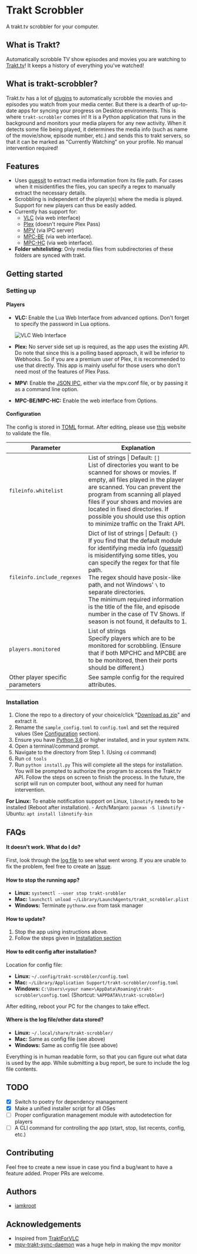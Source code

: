 # Trakt Scrobbler
A trakt.tv scrobbler for your computer.

## What is Trakt?
Automatically scrobble TV show episodes and movies you are watching to [Trakt.tv](https://trakt.tv)! It keeps a history of everything you've watched!

## What is trakt-scrobbler?
Trakt.tv has a lot of [plugins](https://trakt.tv/apps) to automatically scrobble the movies and episodes you watch from your media center. But there is a dearth of up-to-date apps for syncing your progress on Desktop environments. This is where `trakt-scrobbler` comes in! It is a Python application that runs in the background and monitors your media players for any new activity. When it detects some file being played, it determines the media info (such as name of the movie/show, episode number, etc.) and sends this to trakt servers, so that it can be marked as "Currently Watching" on your profile. No manual intervention required!

## Features
* Uses [guessit](https://github.com/guessit-io/guessit) to extract media information from its file path. For cases when it misidentifies the files, you can specify a regex to manually extract the necessary details.
* Scrobbling is independent of the player(s) where the media is played. Support for new players can thus be easily added.
* Currently has support for:
	* [VLC](https://www.videolan.org/vlc/) (via web interface)
	* [Plex](https://www.plex.tv) (doesn't require Plex Pass)
	* [MPV](https://mpv.io) (via IPC server)
	* [MPC-BE](https://sourceforge.net/projects/mpcbe/) (via web interface).
	* [MPC-HC](https://mpc-hc.org) (via web interface).
* **Folder whitelisting:** Only media files from subdirectories of these folders are synced with trakt.

## Getting started
### Setting up
#### Players
* **VLC:** Enable the Lua Web Interface from advanced options. Don't forget to specify the password in Lua options.

	![VLC Web Interface](https://wiki.videolan.org/images/thumb/VLC_2.0_Activate_HTTP.png/450px-VLC_2.0_Activate_HTTP.png)

* **Plex:** No server side set up is required, as the app uses the existing API. Do note that since this is a polling based approach, it will be inferior to Webhooks. So if you are a premium user of Plex, it is recommended to use that directly. This app is mainly useful for those users who don't need most of the features of Plex Pass.

* **MPV:** Enable the [JSON IPC](https://mpv.io/manual/master/#json-ipc), either via the mpv.conf file, or by passing it as a command line option.

* **MPC-BE/MPC-HC:** Enable the web interface from Options.

#### Configuration
The config is stored in [TOML](https://github.com/toml-lang/toml) format. After editing, please use [this](http://toml-online-parser.ovonick.com/) website to validate the file. 

Parameter | Explanation |
--------- | -----------
`fileinfo.whitelist`| List of strings \| Default: `[]` <br> List of directories you want to be scanned for shows or movies. If empty, all files played in the player are scanned. You can prevent the program from scanning all played files if your shows and movies are located in fixed directories. If possible you should use this option to minimize traffic on the Trakt API.
`fileinfo.include_regexes`| Dict of list of strings \| Default: `{}` <br> If you find that the default module for identifying media info ([guessit](https://github.com/guessit-io/guessit)) is misidentifying some titles, you can specify the regex for that file path. <br> The regex should have posix-like path, and not Windows' `\` to separate directories. <br>The minimum required information is the title of the file, and episode number in the case of TV Shows. If season is not found, it defaults to 1.
`players.monitored`| List of strings <br> Specify players which are to be monitored for scrobbling. (Ensure that if both MPCHC and MPCBE are to be monitored, then their ports should be different.)
Other player specific parameters| See sample config for the required attributes.

### Installation
1. Clone the repo to a directory of your choice/click "[Download as zip](https://github.com/iamkroot/trakt-scrobbler/archive/master.zip)" and extract it.
2. Rename the `sample_config.toml` to `config.toml` and set the required values (See [Configuration](#Configuration) section). 
3. Ensure you have [Python 3.6](https://www.python.org/downloads/) or higher installed, and in your system `PATH`.
4. Open a terminal/command prompt.
5. Navigate to the directory from Step 1. (Using `cd` command)
6. Run `cd tools`
7. Run `python install.py` This will complete all the steps for installation. You will be prompted to authorize the program to access the Trakt.tv API. Follow the steps on screen to finish the process. In the future, the script will run on computer boot, without any need for human intervention.

**For Linux:**
To enable notification support on Linux, `libnotify` needs to be installed (Reboot after installation).
	- Arch/Manjaro: `pacman -S libnotify`
	- Ubuntu: `apt install libnotify-bin`

## FAQs
#### It doesn't work. What do I do?
First, look through the [log file](#where-is-the-log-fileother-data-stored) to see what went wrong. If you are unable to fix the problem, feel free to create an [Issue](https://github.com/iamkroot/trakt-scrobbler/issues).

#### How to stop the running app?
- **Linux:** `systemctl --user stop trakt-srobbler`
- **Mac:** `launchctl unload ~/Library/LaunchAgents/trakt_scrobbler.plist`
- **Windows:** Terminate `pythonw.exe` from task manager

#### How to update?
1. Stop the app using instructions above.
2. Follow the steps given in [Installation section](#installation)

#### How to edit config after installation?
Location for config file:
- **Linux:** `~/.config/trakt-scrobbler/config.toml`
- **Mac:** `~/Library/Application Support/trakt-scrobbler/config.toml`
- **Windows:** `C:\Users\<your name>\AppData\Roaming\trakt-scrobbler\config.toml` (Shortcut: `%APPDATA%\trakt-scrobbler`)

After editing, reboot your PC for the  changes to take effect.

#### Where is the log file/other data stored?
- **Linux:** `~/.local/share/trakt-scrobbler/`
- **Mac:** Same as config file (see above)
- **Windows:** Same as config file (see above)

Everything is in human readable form, so that you can figure out what data is used by the app. While submitting a bug report, be sure to include the log file contents.

## TODO
- [x] Switch to poetry for dependency management
- [x] Make a unified installer script for all OSes
- [ ] Proper configuration management module with autodetection for players
- [ ] A CLI command for controlling the app (start, stop, list recents, config, etc.)

## Contributing
Feel free to create a new issue in case you find a bug/want to have a feature added. Proper PRs are welcome.

## Authors
* [iamkroot](https://www.github.com/iamkroot)

## Acknowledgements
* Inspired from [TraktForVLC](https://github.com/XaF/TraktForVLC)
* [mpv-trakt-sync-daemon](https://github.com/stareInTheAir/mpv-trakt-sync-daemon) was a huge help in making the mpv monitor

